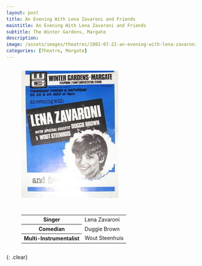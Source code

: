 ```yaml
---
layout: post
title: An Evening With Lena Zavaroni and Friends
maintitle: An Evening With Lena Zavaroni and Friends
subtitle: The Winter Gardens, Margate
description:
image: /assets/images/theatres/1982-07-22-an-evening-with-lena-zavaroni-200x200.png
categories: [Theatre, Margate]
---
```


<figure class="fig1">
<img src="/assets/images/theatres/1982-07-22-an-evening-with-lena-zavaroni.jpg" class="full-width"/>
</figure>

<figure class="fig2">
<table>
<tr><th>Singer</th><td>Lena Zavaroni</td></tr>
<tr><th>Comedian</th><td>Duggie Brown</td></tr>
<tr><th>Multi-Instrumentalist</th><td>Wout Steenhuis</td></tr>
</table>
</figure>

<br />{: .clear}

<style>
.dt-published {display: none;}

.post-meta:after {content: "22, 23 & 24 July 1982 at 8pm";}

.fig1 {float:left; width:49%;}

.fig2 {float:right; width:49%;}

.fig3 {float:right; width:100%;}

figcaption {float:left; width:100%;}

@media screen and (orientation:portrait) {
.fig1 {float:left; width:100%;}
.fig2 {float:left; width:100%;}
figcaption {float:left; width:100%; margin-bottom: 10px;}
}
</style>

